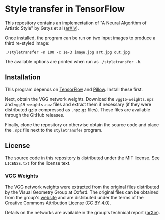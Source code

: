 # Style transfer in TensorFlow
This repository contains an implementation of "A Neural Algorithm of
Artistic Style" by Gatys et al
([arXiv](https://arxiv.org/abs/1508.06576)).

Once installed, the program can be run on two input images to produce
a third re-styled image:
```
./styletransfer -n 100 -c 1e-3 image.jpg art.jpg out.jpg
```
The available options are printed when run as `./styletransfer -h`.

## Installation
This program depends on [TensorFlow](https://www.tensorflow.org/) and
[Pillow](http://python-pillow.github.io/). Install these first.

Next, obtain the VGG network weights. Download the `vgg16-weights.npz`
and `vgg19-weights.npz` files and extract them if necessary (if they
were distributed gzip compressed as `.npz.gz` files). These files are
available through the GitHub releases.

Finally, clone the repository or otherwise obtain the source code and
place the `.npz` file next to the `styletransfer` program.

## License
The source code in this repository is distributed under the MIT
license. See `LICENSE.txt` for the license text.

### VGG Weights
The VGG network weights were extracted from the original files
distributed by the Visual Geometry Group at Oxford. The original files
can be obtained from the group's
[website](http://www.robots.ox.ac.uk/~vgg/research/very_deep/) and are
distributed under the terms of the Creative Commons Attribution
License ([CC BY 4.0](https://creativecommons.org/licenses/by/4.0/)).

Details on the networks are available in the group's technical report
([arXiv](https://arxiv.org/abs/1409.1556.pdf)).

